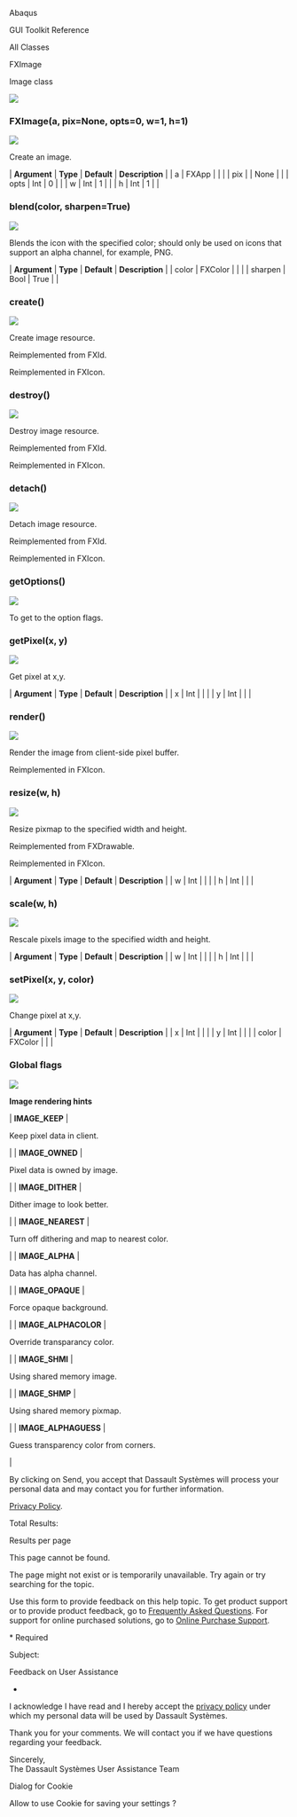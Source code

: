 Abaqus

GUI Toolkit Reference

All Classes

FXImage

Image class

![](https://help.3ds.com/2023/English/DSSIMULIA_Established/SIMACAERefImages/gui-fximage.png)

### FXImage(a, pix=None, opts=0, w=1, h=1)  
![](https://help.3ds.com/2023/English/DSSIMULIA_Established/IconsReference/butix_top_wline.png)

Create an image.

| **Argument** | **Type** | **Default** | **Description** |
| a | FXApp |   |   |
| pix |   | None |   |
| opts | Int | 0 |   |
| w | Int | 1 |   |
| h | Int | 1 |   |

### blend(color, sharpen=True)  
![](https://help.3ds.com/2023/English/DSSIMULIA_Established/IconsReference/butix_top_wline.png)

Blends the icon with the specified color; should only be used on icons that support an alpha channel, for example, PNG.

| **Argument** | **Type** | **Default** | **Description** |
| color | FXColor |   |   |
| sharpen | Bool | True |   |

### create()  
![](https://help.3ds.com/2023/English/DSSIMULIA_Established/IconsReference/butix_top_wline.png)

Create image resource.

Reimplemented from FXId.

Reimplemented in FXIcon.

### destroy()  
![](https://help.3ds.com/2023/English/DSSIMULIA_Established/IconsReference/butix_top_wline.png)

Destroy image resource.

Reimplemented from FXId.

Reimplemented in FXIcon.

### detach()  
![](https://help.3ds.com/2023/English/DSSIMULIA_Established/IconsReference/butix_top_wline.png)

Detach image resource.

Reimplemented from FXId.

Reimplemented in FXIcon.

### getOptions()  
![](https://help.3ds.com/2023/English/DSSIMULIA_Established/IconsReference/butix_top_wline.png)

To get to the option flags.

### getPixel(x, y)  
![](https://help.3ds.com/2023/English/DSSIMULIA_Established/IconsReference/butix_top_wline.png)

Get pixel at x,y.

| **Argument** | **Type** | **Default** | **Description** |
| x | Int |   |   |
| y | Int |   |   |

### render()  
![](https://help.3ds.com/2023/English/DSSIMULIA_Established/IconsReference/butix_top_wline.png)

Render the image from client-side pixel buffer.

Reimplemented in FXIcon.

### resize(w, h)  
![](https://help.3ds.com/2023/English/DSSIMULIA_Established/IconsReference/butix_top_wline.png)

Resize pixmap to the specified width and height.

Reimplemented from FXDrawable.

Reimplemented in FXIcon.

| **Argument** | **Type** | **Default** | **Description** |
| w | Int |   |   |
| h | Int |   |   |

### scale(w, h)  
![](https://help.3ds.com/2023/English/DSSIMULIA_Established/IconsReference/butix_top_wline.png)

Rescale pixels image to the specified width and height.

| **Argument** | **Type** | **Default** | **Description** |
| w | Int |   |   |
| h | Int |   |   |

### setPixel(x, y, color)  
![](https://help.3ds.com/2023/English/DSSIMULIA_Established/IconsReference/butix_top_wline.png)

Change pixel at x,y.

| **Argument** | **Type** | **Default** | **Description** |
| x | Int |   |   |
| y | Int |   |   |
| color | FXColor |   |   |

### Global flags  
![](https://help.3ds.com/2023/English/DSSIMULIA_Established/IconsReference/butix_top_wline.png)


**Image rendering hints**

| **IMAGE_KEEP** | 

Keep pixel data in client.

 |
| **IMAGE_OWNED** | 

Pixel data is owned by image.

 |
| **IMAGE_DITHER** | 

Dither image to look better.

 |
| **IMAGE_NEAREST** | 

Turn off dithering and map to nearest color.

 |
| **IMAGE_ALPHA** | 

Data has alpha channel.

 |
| **IMAGE_OPAQUE** | 

Force opaque background.

 |
| **IMAGE_ALPHACOLOR** | 

Override transparancy color.

 |
| **IMAGE_SHMI** | 

Using shared memory image.

 |
| **IMAGE_SHMP** | 

Using shared memory pixmap.

 |
| **IMAGE_ALPHAGUESS** | 

Guess transparency color from corners.

 |

By clicking on Send, you accept that Dassault Systèmes will process your personal data and may contact you for further information.

[Privacy Policy](https://www.3ds.com/privacy-policy).

Total Results:

Results per page

This page cannot be found.

The page might not exist or is temporarily unavailable. Try again or try searching for the topic.

Use this form to provide feedback on this help topic. To get product support or to provide product feedback, go to [Frequently Asked Questions](https://3ds.one/PO). For support for online purchased solutions, go to [Online Purchase Support](https://3ds.one/Q8).

\* Required

Subject:

Feedback on User Assistance

*

I acknowledge I have read and I hereby accept the [privacy policy](https://www.3ds.com/privacy-policy) under which my personal data will be used by Dassault Systèmes.

Thank you for your comments. We will contact you if we have questions regarding your feedback.

Sincerely,  
The Dassault Systèmes User Assistance Team

Dialog for Cookie

Allow to use Cookie for saving your settings ?